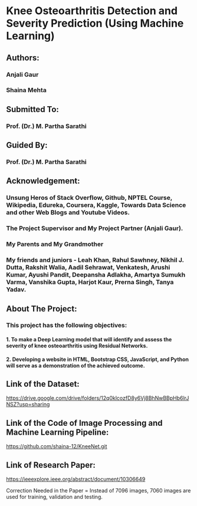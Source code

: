 # Knee Osteoarthritis Detection and Severity Prediction (Using Machine Learning)
## Authors:
### Anjali Gaur
### Shaina Mehta
## Submitted To:
### Prof. (Dr.) M. Partha Sarathi
## Guided By:
### Prof. (Dr.) M. Partha Sarathi
## Acknowledgement:
### Unsung Heros of Stack Overflow, Github, NPTEL Course, Wikipedia, Edureka, Coursera, Kaggle, Towards Data Science and other Web Blogs and Youtube Videos.
### The Project Supervisor and My Project Partner (Anjali Gaur).
### My Parents and My Grandmother
### My friends and juniors - Leah Khan, Rahul Sawhney, Nikhil J. Dutta, Rakshit Walia, Aadil Sehrawat, Venkatesh, Arushi Kumar, Ayushi Pandit, Deepansha Adlakha, Amartya Sumukh Varma, Vanshika Gupta, Harjot Kaur, Prerna Singh, Tanya Yadav.
## About The Project:
### This project has the following objectives: 
#### 1. To make a Deep Learning model that will identify and assess the severity of knee osteoarthritis using Residual Networks.
#### 2. Developing a website in HTML, Bootstrap CSS, JavaScript, and Python will serve as a demonstration of the achieved outcome.
## Link of the Dataset:
https://drive.google.com/drive/folders/12q0klcozfD8y6Vj8BhNwBBpHb6lrJNSZ?usp=sharing
## Link of the Code of Image Processing and Machine Learning Pipeline:
https://github.com/shaina-12/KneeNet.git
## Link of Research Paper:
https://ieeexplore.ieee.org/abstract/document/10306649

Correction Needed in the Paper = Instead of 7096 images, 7060 images are used for training, validation and testing.
